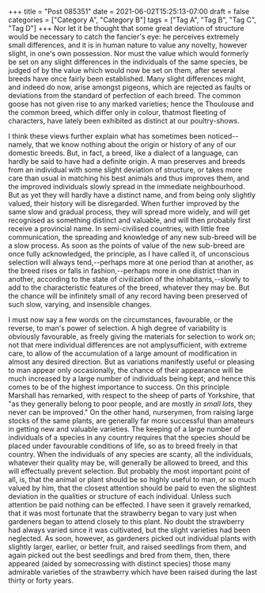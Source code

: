 +++
title = "Post 085351"
date = 2021-06-02T15:25:13-07:00
draft = false
categories = ["Category A", "Category B"]
tags = ["Tag A", "Tag B", "Tag C", "Tag D"]
+++
Nor let it be thought that some great deviation of structure would be necessary to catch the fancier's eye: he perceives extremely small differences, and it is in human nature to value any novelty, however slight, in one's own possession. Nor must the value which would formerly be set on any slight differences in the individuals of the same species, be judged of by the value which would now be set on them, after several breeds have once fairly been established. Many slight differences might, and indeed do now, arise amongst pigeons, which are rejected as faults or deviations from the standard of perfection of each breed. The common goose has not given rise to any marked varieties; hence the Thoulouse and the common breed, which differ only in colour, thatmost fleeting of characters, have lately been exhibited as distinct at our poultry-shows.

I think these views further explain what has sometimes been noticed--namely, that we know nothing about the origin or history of any of our domestic breeds. But, in fact, a breed, like a dialect of a language, can hardly be said to have had a definite origin. A man preserves and breeds from an individual with some slight deviation of structure, or takes more care than usual in matching his best animals and thus improves them, and the improved individuals slowly spread in the immediate neighbourhood. But as yet they will hardly have a distinct name, and from being only slightly valued, their history will be disregarded. When further improved by the same slow and gradual process, they will spread more widely, and will get recognised as something distinct and valuable, and will then probably first receive a provincial name. In semi-civilised countries, with little free communication, the spreading and knowledge of any new sub-breed will be a slow process. As soon as the points of value of the new sub-breed are once fully acknowledged, the principle, as I have called it, of unconscious selection will always tend,--perhaps more at one period than at another, as the breed rises or falls in fashion,--perhaps more in one district than in another, according to the state of civilization of the inhabitants,--slowly to add to the characteristic features of the breed, whatever they may be. But the chance will be infinitely small of any record having been preserved of such slow, varying, and insensible changes.

I must now say a few words on the circumstances, favourable, or the reverse, to man's power of selection. A high degree of variability is obviously favourable, as freely giving the materials for selection to work on; not that mere individual differences are not amplysufficient, with extreme care, to allow of the accumulation of a large amount of modification in almost any desired direction. But as variations manifestly useful or pleasing to man appear only occasionally, the chance of their appearance will be much increased by a large number of individuals being kept; and hence this comes to be of the highest importance to success. On this principle Marshall has remarked, with respect to the sheep of parts of Yorkshire, that "as they generally belong to poor people, and are mostly _in small lots_, they never can be improved." On the other hand, nurserymen, from raising large stocks of the same plants, are generally far more successful than amateurs in getting new and valuable varieties. The keeping of a large number of individuals of a species in any country requires that the species should be placed under favourable conditions of life, so as to breed freely in that country. When the individuals of any species are scanty, all the individuals, whatever their quality may be, will generally be allowed to breed, and this will effectually prevent selection. But probably the most important point of all, is, that the animal or plant should be so highly useful to man, or so much valued by him, that the closest attention should be paid to even the slightest deviation in the qualities or structure of each individual. Unless such attention be paid nothing can be effected. I have seen it gravely remarked, that it was most fortunate that the strawberry began to vary just when gardeners began to attend closely to this plant. No doubt the strawberry had always varied since it was cultivated, but the slight varieties had been neglected. As soon, however, as gardeners picked out individual plants with slightly larger, earlier, or better fruit, and raised seedlings from them, and again picked out the best seedlings and bred from them, then, there appeared (aided by somecrossing with distinct species) those many admirable varieties of the strawberry which have been raised during the last thirty or forty years.
